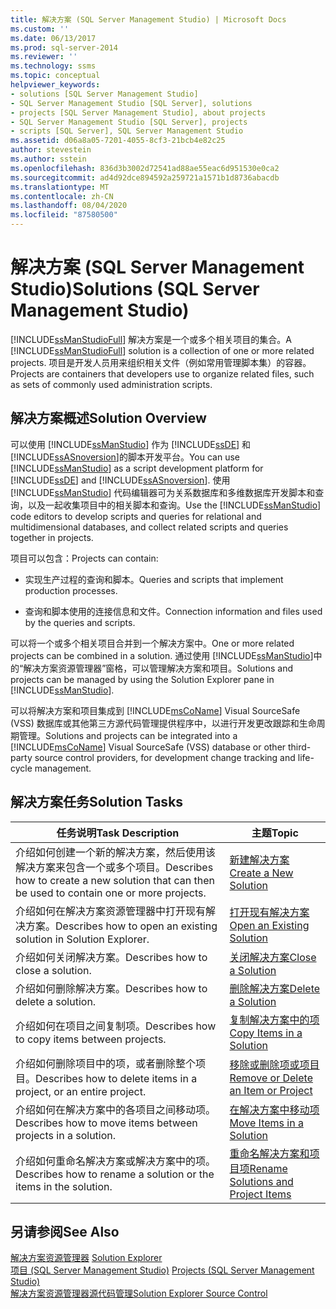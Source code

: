 ```yaml
---
title: 解决方案 (SQL Server Management Studio) | Microsoft Docs
ms.custom: ''
ms.date: 06/13/2017
ms.prod: sql-server-2014
ms.reviewer: ''
ms.technology: ssms
ms.topic: conceptual
helpviewer_keywords:
- solutions [SQL Server Management Studio]
- SQL Server Management Studio [SQL Server], solutions
- projects [SQL Server Management Studio], about projects
- SQL Server Management Studio [SQL Server], projects
- scripts [SQL Server], SQL Server Management Studio
ms.assetid: d06a8a05-7201-4055-8cf3-21bcb4e82c25
author: stevestein
ms.author: sstein
ms.openlocfilehash: 836d3b3002d72541ad88ae55eac6d951530e0ca2
ms.sourcegitcommit: ad4d92dce894592a259721a1571b1d8736abacdb
ms.translationtype: MT
ms.contentlocale: zh-CN
ms.lasthandoff: 08/04/2020
ms.locfileid: "87580500"
---
```

# <a name="solutions-sql-server-management-studio"></a><span data-ttu-id="ab3c2-102">解决方案 (SQL Server Management Studio)</span><span class="sxs-lookup"><span data-stu-id="ab3c2-102">Solutions (SQL Server Management Studio)</span></span>
  <span data-ttu-id="ab3c2-103">[!INCLUDE[ssManStudioFull](../../includes/ssmanstudiofull-md.md)] 解决方案是一个或多个相关项目的集合。</span><span class="sxs-lookup"><span data-stu-id="ab3c2-103">A [!INCLUDE[ssManStudioFull](../../includes/ssmanstudiofull-md.md)] solution is a collection of one or more related projects.</span></span> <span data-ttu-id="ab3c2-104">项目是开发人员用来组织相关文件（例如常用管理脚本集）的容器。</span><span class="sxs-lookup"><span data-stu-id="ab3c2-104">Projects are containers that developers use to organize related files, such as sets of commonly used administration scripts.</span></span>  
  
## <a name="solution-overview"></a><span data-ttu-id="ab3c2-105">解决方案概述</span><span class="sxs-lookup"><span data-stu-id="ab3c2-105">Solution Overview</span></span>  
 <span data-ttu-id="ab3c2-106">可以使用 [!INCLUDE[ssManStudio](../../includes/ssmanstudio-md.md)] 作为 [!INCLUDE[ssDE](../../includes/ssde-md.md)] 和 [!INCLUDE[ssASnoversion](../../includes/ssasnoversion-md.md)]的脚本开发平台。</span><span class="sxs-lookup"><span data-stu-id="ab3c2-106">You can use [!INCLUDE[ssManStudio](../../includes/ssmanstudio-md.md)] as a script development platform for [!INCLUDE[ssDE](../../includes/ssde-md.md)] and [!INCLUDE[ssASnoversion](../../includes/ssasnoversion-md.md)].</span></span> <span data-ttu-id="ab3c2-107">使用 [!INCLUDE[ssManStudio](../../includes/ssmanstudio-md.md)] 代码编辑器可为关系数据库和多维数据库开发脚本和查询，以及一起收集项目中的相关脚本和查询。</span><span class="sxs-lookup"><span data-stu-id="ab3c2-107">Use the [!INCLUDE[ssManStudio](../../includes/ssmanstudio-md.md)] code editors to develop scripts and queries for relational and multidimensional databases, and collect related scripts and queries together in projects.</span></span>  
  
 <span data-ttu-id="ab3c2-108">项目可以包含：</span><span class="sxs-lookup"><span data-stu-id="ab3c2-108">Projects can contain:</span></span>  
  
-   <span data-ttu-id="ab3c2-109">实现生产过程的查询和脚本。</span><span class="sxs-lookup"><span data-stu-id="ab3c2-109">Queries and scripts that implement production processes.</span></span>  
  
-   <span data-ttu-id="ab3c2-110">查询和脚本使用的连接信息和文件。</span><span class="sxs-lookup"><span data-stu-id="ab3c2-110">Connection information and files used by the queries and scripts.</span></span>  
  
 <span data-ttu-id="ab3c2-111">可以将一个或多个相关项目合并到一个解决方案中。</span><span class="sxs-lookup"><span data-stu-id="ab3c2-111">One or more related projects can be combined in a solution.</span></span> <span data-ttu-id="ab3c2-112">通过使用 [!INCLUDE[ssManStudio](../../includes/ssmanstudio-md.md)]中的“解决方案资源管理器”窗格，可以管理解决方案和项目。</span><span class="sxs-lookup"><span data-stu-id="ab3c2-112">Solutions and projects can be managed by using the Solution Explorer pane in [!INCLUDE[ssManStudio](../../includes/ssmanstudio-md.md)].</span></span>  
  
 <span data-ttu-id="ab3c2-113">可以将解决方案和项目集成到 [!INCLUDE[msCoName](../../includes/msconame-md.md)] Visual SourceSafe (VSS) 数据库或其他第三方源代码管理提供程序中，以进行开发更改跟踪和生命周期管理。</span><span class="sxs-lookup"><span data-stu-id="ab3c2-113">Solutions and projects can be integrated into a [!INCLUDE[msCoName](../../includes/msconame-md.md)] Visual SourceSafe (VSS) database or other third-party source control providers, for development change tracking and life-cycle management.</span></span>  
  
## <a name="solution-tasks"></a><span data-ttu-id="ab3c2-114">解决方案任务</span><span class="sxs-lookup"><span data-stu-id="ab3c2-114">Solution Tasks</span></span>  
  
|<span data-ttu-id="ab3c2-115">任务说明</span><span class="sxs-lookup"><span data-stu-id="ab3c2-115">Task Description</span></span>|<span data-ttu-id="ab3c2-116">主题</span><span class="sxs-lookup"><span data-stu-id="ab3c2-116">Topic</span></span>|  
|----------------------|-----------|  
|<span data-ttu-id="ab3c2-117">介绍如何创建一个新的解决方案，然后使用该解决方案来包含一个或多个项目。</span><span class="sxs-lookup"><span data-stu-id="ab3c2-117">Describes how to create a new solution that can then be used to contain one or more projects.</span></span>|[<span data-ttu-id="ab3c2-118">新建解决方案</span><span class="sxs-lookup"><span data-stu-id="ab3c2-118">Create a New Solution</span></span>](create-a-new-solution.md)|  
|<span data-ttu-id="ab3c2-119">介绍如何在解决方案资源管理器中打开现有解决方案。</span><span class="sxs-lookup"><span data-stu-id="ab3c2-119">Describes how to open an existing solution in Solution Explorer.</span></span>|[<span data-ttu-id="ab3c2-120">打开现有解决方案</span><span class="sxs-lookup"><span data-stu-id="ab3c2-120">Open an Existing Solution</span></span>](open-an-existing-solution.md)|  
|<span data-ttu-id="ab3c2-121">介绍如何关闭解决方案。</span><span class="sxs-lookup"><span data-stu-id="ab3c2-121">Describes how to close a solution.</span></span>|[<span data-ttu-id="ab3c2-122">关闭解决方案</span><span class="sxs-lookup"><span data-stu-id="ab3c2-122">Close a Solution</span></span>](close-a-solution.md)|  
|<span data-ttu-id="ab3c2-123">介绍如何删除解决方案。</span><span class="sxs-lookup"><span data-stu-id="ab3c2-123">Describes how to delete a solution.</span></span>|[<span data-ttu-id="ab3c2-124">删除解决方案</span><span class="sxs-lookup"><span data-stu-id="ab3c2-124">Delete a Solution</span></span>](delete-a-solution.md)|  
|<span data-ttu-id="ab3c2-125">介绍如何在项目之间复制项。</span><span class="sxs-lookup"><span data-stu-id="ab3c2-125">Describes how to copy items between projects.</span></span>|[<span data-ttu-id="ab3c2-126">复制解决方案中的项</span><span class="sxs-lookup"><span data-stu-id="ab3c2-126">Copy Items in a Solution</span></span>](copy-items-in-a-solution.md)|  
|<span data-ttu-id="ab3c2-127">介绍如何删除项目中的项，或者删除整个项目。</span><span class="sxs-lookup"><span data-stu-id="ab3c2-127">Describes how to delete items in a project, or an entire project.</span></span>|[<span data-ttu-id="ab3c2-128">移除或删除项或项目</span><span class="sxs-lookup"><span data-stu-id="ab3c2-128">Remove or Delete an Item or Project</span></span>](remove-or-delete-an-item-or-project.md)|  
|<span data-ttu-id="ab3c2-129">介绍如何在解决方案中的各项目之间移动项。</span><span class="sxs-lookup"><span data-stu-id="ab3c2-129">Describes how to move items between projects in a solution.</span></span>|[<span data-ttu-id="ab3c2-130">在解决方案中移动项</span><span class="sxs-lookup"><span data-stu-id="ab3c2-130">Move Items in a Solution</span></span>](move-items-in-a-solution.md)|  
|<span data-ttu-id="ab3c2-131">介绍如何重命名解决方案或解决方案中的项。</span><span class="sxs-lookup"><span data-stu-id="ab3c2-131">Describes how to rename a solution or the items in the solution.</span></span>|[<span data-ttu-id="ab3c2-132">重命名解决方案和项目项</span><span class="sxs-lookup"><span data-stu-id="ab3c2-132">Rename Solutions and Project Items</span></span>](rename-solutions-and-project-items.md)|  
  
## <a name="see-also"></a><span data-ttu-id="ab3c2-133">另请参阅</span><span class="sxs-lookup"><span data-stu-id="ab3c2-133">See Also</span></span>  
 <span data-ttu-id="ab3c2-134">[解决方案资源管理器](solution-explorer.md) </span><span class="sxs-lookup"><span data-stu-id="ab3c2-134">[Solution Explorer](solution-explorer.md) </span></span>  
 <span data-ttu-id="ab3c2-135">[项目 &#40;SQL Server Management Studio&#41;](projects-sql-server-management-studio.md) </span><span class="sxs-lookup"><span data-stu-id="ab3c2-135">[Projects &#40;SQL Server Management Studio&#41;](projects-sql-server-management-studio.md) </span></span>  
 [<span data-ttu-id="ab3c2-136">解决方案资源管理器源代码管理</span><span class="sxs-lookup"><span data-stu-id="ab3c2-136">Solution Explorer Source Control</span></span>](../../database-engine/solution-explorer-source-control.md)  
  
  
